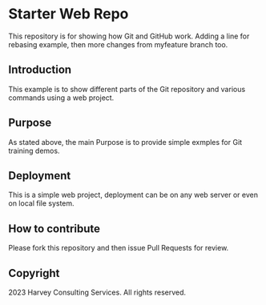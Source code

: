 # Starter Web Repo

This repository is for showing how Git and GitHub work. Adding a line for rebasing example, then more changes from myfeature branch too. 

## Introduction

This example is to show different parts of the Git repository and various commands using a web project. 

## Purpose

As stated above, the main Purpose is to provide simple exmples for Git training demos. 

## Deployment

This is a simple web project, deployment can be on any web server or even on local file system. 

## How to contribute

Please fork this repository and then issue Pull Requests for review.

## Copyright

2023 Harvey Consulting Services. All rights reserved.
